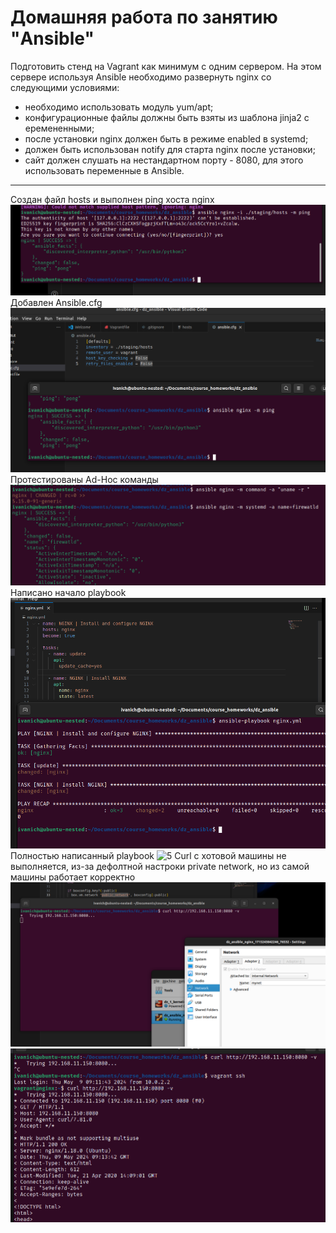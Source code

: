 # Домашняя работа по занятию "Ansible"

Подготовить стенд на Vagrant как минимум с одним сервером. На этом сервере используя Ansible необходимо развернуть nginx со следующими условиями:

- необходимо использовать модуль yum/apt;
- конфигурационные файлы должны быть взяты из шаблона jinja2 с еремененными;
- после установки nginx должен быть в режиме enabled в systemd;
- должен быть использован notify для старта nginx после установки;
- сайт должен слушать на нестандартном порту - 8080, для этого использовать переменные в Ansible.

---
Создан файл hosts и выполнен ping хоста nginx
![1](./images/1.png)
Добавлен Ansible.cfg 
![2](./images/2.png)
Протестированы Ad-Hoc команды 
![3](./images/3.png)
Написано начало playbook 
![4](./images/4.png)
Полностью написанный playbook
![5](./images/5)
Curl с хотовой машины не выполняется, из-за дефолтной настроки private network, но из самой машины работает корректно
![6](./images/6.png)
![7](./images/7.png)